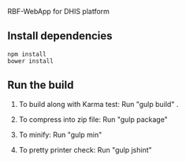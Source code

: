 RBF-WebApp for DHIS platform

## Install dependencies
```
npm install
bower install
```

## Run the build

1. To build along with Karma test: Run "gulp build" .

2. To compress into zip file: Run "gulp package"

3. To minify: Run "gulp min"

4. To pretty printer check: Run "gulp jshint"


